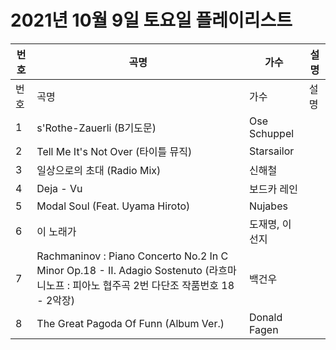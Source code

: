 # 2021년 10월 9일 토요일 플레이리스트

| 번호 | 곡명 | 가수 | 설명 |
|------|------|------|------|
| 번호 | 곡명 | 가수 | 설명 |
| 1 | s'Rothe-Zauerli (B기도문) | Ose Schuppel |  |
| 2 | Tell Me It's Not Over (타이틀 뮤직) | Starsailor |  |
| 3 | 일상으로의 초대 (Radio Mix) | 신해철 |  |
| 4 | Deja - Vu | 보드카 레인 |  |
| 5 | Modal Soul (Feat. Uyama Hiroto) | Nujabes |  |
| 6 | 이 노래가 | 도재명, 이선지 |  |
| 7 | Rachmaninov : Piano Concerto No.2 In C Minor Op.18 - II. Adagio Sostenuto (라흐마니노프 : 피아노 협주곡 2번 다단조 작품번호 18 - 2악장) | 백건우 |  |
| 8 | The Great Pagoda Of Funn (Album Ver.) | Donald Fagen |  |
